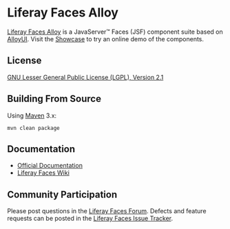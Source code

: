 # Liferay Faces Alloy

[Liferay Faces Alloy](http://www.liferay.com/community/liferay-projects/liferay-faces/overview) is a JavaServer&trade;
Faces (JSF) component suite based on [AlloyUI](http://alloyui.com/). Visit the
[Showcase](http://www.liferayfaces.org/web/guest/showcase) to try an online demo of the components.

## License

[GNU Lesser General Public License (LGPL), Version 2.1](http://www.gnu.org/licenses/old-licenses/lgpl-2.1.txt)

## Building From Source

Using [Maven](https://maven.apache.org/) 3.x:

	mvn clean package

## Documentation

* [Official Documentation](http://www.liferay.com/community/liferay-projects/liferay-faces/documentation)
* [Liferay Faces Wiki](http://www.liferay.com/community/wiki/-/wiki/Main/Liferay+Faces)

## Community Participation

Please post questions in the [Liferay Faces Forum](http://www.liferay.com/community/forums/-/message_boards/category/13289027).
Defects and feature requests can be posted in the [Liferay Faces Issue Tracker](http://issues.liferay.com/browse/FACES).